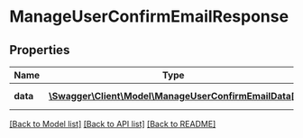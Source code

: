 # ManageUserConfirmEmailResponse

## Properties
Name | Type | Description | Notes
------------ | ------------- | ------------- | -------------
**data** | [**\Swagger\Client\Model\ManageUserConfirmEmailData[]**](ManageUserConfirmEmailData.md) | Success or failure | 

[[Back to Model list]](../README.md#documentation-for-models) [[Back to API list]](../README.md#documentation-for-api-endpoints) [[Back to README]](../README.md)


